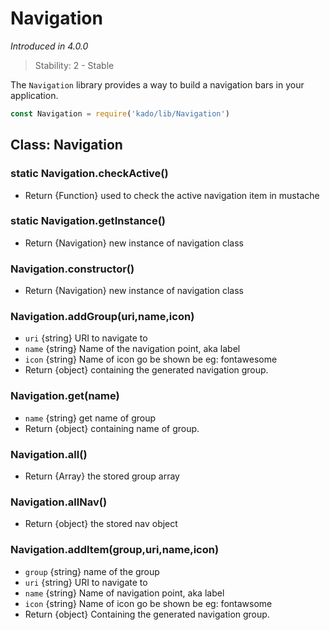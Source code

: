 # Navigation

*Introduced in 4.0.0*

> Stability: 2 - Stable

The `Navigation` library provides a way to build a navigation bars in your
application. 

```js
const Navigation = require('kado/lib/Navigation')
```

## Class: Navigation

### static Navigation.checkActive()
* Return {Function} used to check the active navigation item in mustache

### static Navigation.getInstance() 
* Return {Navigation} new instance of navigation class

### Navigation.constructor()
* Return {Navigation} new instance of navigation class

### Navigation.addGroup(uri,name,icon)
* `uri` {string} URI to navigate to
* `name` {string} Name of the navigation point, aka label
* `icon` {string} Name of icon go be shown be eg: fontawesome
* Return {object} containing the generated navigation group.

### Navigation.get(name)
* `name` {string} get name of group
* Return {object} containing name of group.

### Navigation.all()
* Return {Array} the stored group array

### Navigation.allNav()
* Return {object} the stored nav object

### Navigation.addItem(group,uri,name,icon)
* `group` {string} name of the group
* `uri` {string} URI to navigate to
* `name` {string} Name of navigation point, aka label
* `icon` {string} Name of icon go be shown be eg: fontawsome
* Return {object} Containing the generated navigation group.

